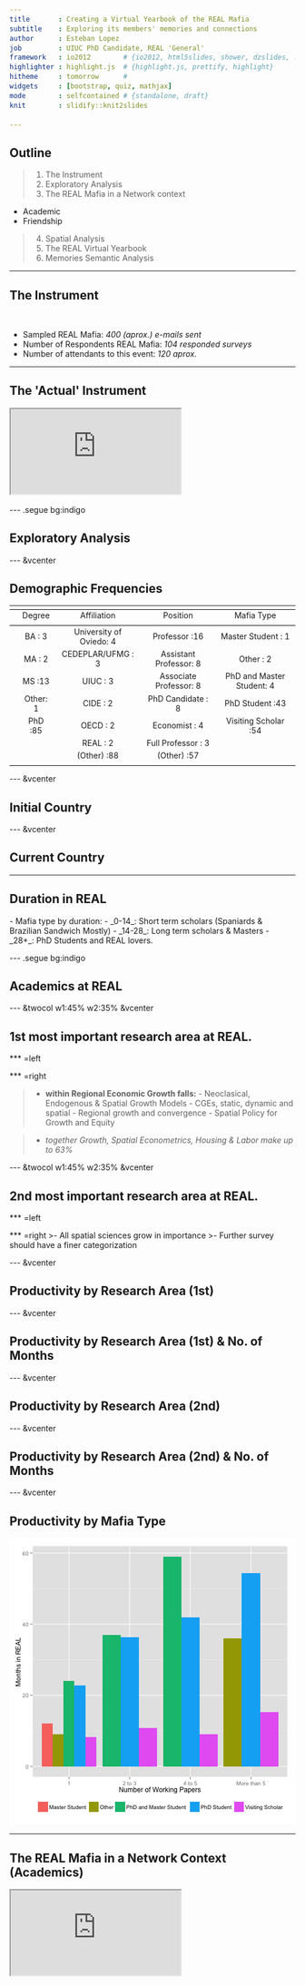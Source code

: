 ```yaml
---
title       : Creating a Virtual Yearbook of the REAL Mafia
subtitle    : Exploring its members' memories and connections
author      : Esteban Lopez
job         : UIUC PhD Candidate, REAL 'General'
framework   : io2012        # {io2012, html5slides, shower, dzslides, ...}
highlighter : highlight.js  # {highlight.js, prettify, highlight}
hitheme     : tomorrow      # 
widgets     : [bootstrap, quiz, mathjax]
mode        : selfcontained # {standalone, draft}
knit        : slidify::knit2slides

---
```


## Outline

>1. The Instrument
>2. Exploratory Analysis
>3. The REAL Mafia in a Network context
  - Academic
  - Friendship
>4. Spatial Analysis
>5. The REAL Virtual Yearbook
>6. Memories Semantic Analysis


--- 

## The Instrument

<!-- Table generated in R 3.1.1 by googleVis 0.5.5 package -->
<!-- Sun Nov  2 19:13:57 2014 -->


<!-- jsHeader -->
<script type="text/javascript">
 
// jsData 
function gvisDataTableID124d5e29153e () {
var data = new google.visualization.DataTable();
var datajson =
[
 [
 "Identification",
"Name, Country, Affiliation, etc." 
],
[
 "Time in REAL",
"Dates, Mafia role, General, sitting, etc." 
],
[
 "Academics with REAL",
"Research areas, collaboration, influences, post-mafia work." 
],
[
 "REAL Memories and Annecdotes",
"CU, UIUC, REAL, Geoff" 
] 
];
data.addColumn('string','Section');
data.addColumn('string','Description');
data.addRows(datajson);
return(data);
}
 
// jsDrawChart
function drawChartTableID124d5e29153e() {
var data = gvisDataTableID124d5e29153e();
var options = {};
options["allowHtml"] = true;
options["width"] =    800;
options["height"] =    300;

    var chart = new google.visualization.Table(
    document.getElementById('TableID124d5e29153e')
    );
    chart.draw(data,options);
    

}
  
 
// jsDisplayChart
(function() {
var pkgs = window.__gvisPackages = window.__gvisPackages || [];
var callbacks = window.__gvisCallbacks = window.__gvisCallbacks || [];
var chartid = "table";
  
// Manually see if chartid is in pkgs (not all browsers support Array.indexOf)
var i, newPackage = true;
for (i = 0; newPackage && i < pkgs.length; i++) {
if (pkgs[i] === chartid)
newPackage = false;
}
if (newPackage)
  pkgs.push(chartid);
  
// Add the drawChart function to the global list of callbacks
callbacks.push(drawChartTableID124d5e29153e);
})();
function displayChartTableID124d5e29153e() {
  var pkgs = window.__gvisPackages = window.__gvisPackages || [];
  var callbacks = window.__gvisCallbacks = window.__gvisCallbacks || [];
  window.clearTimeout(window.__gvisLoad);
  // The timeout is set to 100 because otherwise the container div we are
  // targeting might not be part of the document yet
  window.__gvisLoad = setTimeout(function() {
  var pkgCount = pkgs.length;
  google.load("visualization", "1", { packages:pkgs, callback: function() {
  if (pkgCount != pkgs.length) {
  // Race condition where another setTimeout call snuck in after us; if
  // that call added a package, we must not shift its callback
  return;
}
while (callbacks.length > 0)
callbacks.shift()();
} });
}, 100);
}
 
// jsFooter
</script>
 
<!-- jsChart -->  
<script type="text/javascript" src="https://www.google.com/jsapi?callback=displayChartTableID124d5e29153e"></script>
 
<!-- divChart -->
  
<div id="TableID124d5e29153e" 
  style="width: 800; height: 300;">
</div>
<!-- Table generated in R 3.1.1 by googleVis 0.5.5 package -->
<!-- Sun Nov  2 19:13:57 2014 -->


<!-- jsHeader -->
<script type="text/javascript">
 
// jsData 
function gvisDataTableID124d5e29153e () {
var data = new google.visualization.DataTable();
var datajson =
[
 [
 "Identification",
"Name, Country, Affiliation, etc." 
],
[
 "Time in REAL",
"Dates, Mafia role, General, sitting, etc." 
],
[
 "Academics with REAL",
"Research areas, collaboration, influences, post-mafia work." 
],
[
 "REAL Memories and Annecdotes",
"CU, UIUC, REAL, Geoff" 
] 
];
data.addColumn('string','Section');
data.addColumn('string','Description');
data.addRows(datajson);
return(data);
}
 
// jsDrawChart
function drawChartTableID124d5e29153e() {
var data = gvisDataTableID124d5e29153e();
var options = {};
options["allowHtml"] = true;
options["width"] =    800;
options["height"] =    300;

    var chart = new google.visualization.Table(
    document.getElementById('TableID124d5e29153e')
    );
    chart.draw(data,options);
    

}
  
 
// jsDisplayChart
(function() {
var pkgs = window.__gvisPackages = window.__gvisPackages || [];
var callbacks = window.__gvisCallbacks = window.__gvisCallbacks || [];
var chartid = "table";
  
// Manually see if chartid is in pkgs (not all browsers support Array.indexOf)
var i, newPackage = true;
for (i = 0; newPackage && i < pkgs.length; i++) {
if (pkgs[i] === chartid)
newPackage = false;
}
if (newPackage)
  pkgs.push(chartid);
  
// Add the drawChart function to the global list of callbacks
callbacks.push(drawChartTableID124d5e29153e);
})();
function displayChartTableID124d5e29153e() {
  var pkgs = window.__gvisPackages = window.__gvisPackages || [];
  var callbacks = window.__gvisCallbacks = window.__gvisCallbacks || [];
  window.clearTimeout(window.__gvisLoad);
  // The timeout is set to 100 because otherwise the container div we are
  // targeting might not be part of the document yet
  window.__gvisLoad = setTimeout(function() {
  var pkgCount = pkgs.length;
  google.load("visualization", "1", { packages:pkgs, callback: function() {
  if (pkgCount != pkgs.length) {
  // Race condition where another setTimeout call snuck in after us; if
  // that call added a package, we must not shift its callback
  return;
}
while (callbacks.length > 0)
callbacks.shift()();
} });
}, 100);
}
 
// jsFooter
</script>
 
<!-- jsChart -->  
<script type="text/javascript" src="https://www.google.com/jsapi?callback=displayChartTableID124d5e29153e"></script>
 
<!-- divChart -->
  
<div id="TableID124d5e29153e" 
  style="width: 800; height: 300;">
</div>
<br>

- Sampled REAL Mafia: _400 (aprox.) e-mails sent_
- Number of Respondents REAL Mafia: _104 responded surveys_
- Number of attendants to this event: _120 aprox._ 

---

## The 'Actual' Instrument

<iframe src="https://docs.google.com/forms/d/1B3qXUtLhqH7JSpo1zLH0DZeEzPPt0YIXEMp48NUA0eI/viewform?edit_requested=true" heingt='600px'></iframe>

--- .segue bg:indigo

## Exploratory Analysis

---  &vcenter

## Demographic Frequencies


<table style="text-align:center"><tr><td colspan="5" style="border-bottom: 1px solid black"></td></tr><tr><td style="text-align:left"></td><td>Degree</td><td>Affiliation</td><td>Position</td><td>Mafia Type</td></tr>
<tr><td colspan="5" style="border-bottom: 1px solid black"></td></tr><tr><td style="text-align:left"></td><td>BA : 3</td><td>University of Oviedo: 4</td><td>Professor :16</td><td>Master Student : 1</td></tr>
<tr><td style="text-align:left"></td><td>MA : 2</td><td>CEDEPLAR/UFMG : 3</td><td>Assistant Professor: 8</td><td>Other : 2</td></tr>
<tr><td style="text-align:left"></td><td>MS :13</td><td>UIUC : 3</td><td>Associate Professor: 8</td><td>PhD and Master Student: 4</td></tr>
<tr><td style="text-align:left"></td><td>Other: 1</td><td>CIDE : 2</td><td>PhD Candidate : 8</td><td>PhD Student :43</td></tr>
<tr><td style="text-align:left"></td><td>PhD :85</td><td>OECD : 2</td><td>Economist : 4</td><td>Visiting Scholar :54</td></tr>
<tr><td style="text-align:left"></td><td></td><td>REAL : 2</td><td>Full Professor : 3</td><td></td></tr>
<tr><td style="text-align:left"></td><td></td><td>(Other) :88</td><td>(Other) :57</td><td></td></tr>
<tr><td colspan="5" style="border-bottom: 1px solid black"></td></tr></table>

---  &vcenter

## Initial Country


<!-- GeoChart generated in R 3.1.1 by googleVis 0.5.5 package -->
<!-- Sun Nov  2 14:12:58 2014 -->


<!-- jsHeader -->
<script type="text/javascript">
 
// jsData 
function gvisDataGeoChartIDe881267fb4 () {
var data = new google.visualization.DataTable();
var datajson =
[
 [
 "Argentina",
1 
],
[
 "Austria",
4 
],
[
 "Brazil",
22 
],
[
 "Chile",
5 
],
[
 "China",
8 
],
[
 "Colombia",
7 
],
[
 "Spain",
13 
],
[
 "France",
1 
],
[
 "Greece",
1 
],
[
 "Guatemala",
1 
],
[
 "Honduras",
1 
],
[
 "Hong Kong",
1 
],
[
 "Indonesia",
1 
],
[
 "Ireland",
1 
],
[
 "Italia",
1 
],
[
 "Italy",
4 
],
[
 "Japan",
7 
],
[
 "Korea",
5 
],
[
 "Mexico",
1 
],
[
 "Netherlands",
1 
],
[
 "PERU",
1 
],
[
 "Poland",
1 
],
[
 "Portugal",
2 
],
[
 "Republic of Korea",
1 
],
[
 "Scotland",
1 
],
[
 "South Korea",
1 
],
[
 "Turkey",
6 
],
[
 "UK",
1 
],
[
 "USA",
3 
],
[
 "Vietnam",
1 
] 
];
data.addColumn('string','Var1');
data.addColumn('number','Freq');
data.addRows(datajson);
return(data);
}
 
// jsDrawChart
function drawChartGeoChartIDe881267fb4() {
var data = gvisDataGeoChartIDe881267fb4();
var options = {};
options["width"] =    800;
options["height"] =    500;

    var chart = new google.visualization.GeoChart(
    document.getElementById('GeoChartIDe881267fb4')
    );
    chart.draw(data,options);
    

}
  
 
// jsDisplayChart
(function() {
var pkgs = window.__gvisPackages = window.__gvisPackages || [];
var callbacks = window.__gvisCallbacks = window.__gvisCallbacks || [];
var chartid = "geochart";
  
// Manually see if chartid is in pkgs (not all browsers support Array.indexOf)
var i, newPackage = true;
for (i = 0; newPackage && i < pkgs.length; i++) {
if (pkgs[i] === chartid)
newPackage = false;
}
if (newPackage)
  pkgs.push(chartid);
  
// Add the drawChart function to the global list of callbacks
callbacks.push(drawChartGeoChartIDe881267fb4);
})();
function displayChartGeoChartIDe881267fb4() {
  var pkgs = window.__gvisPackages = window.__gvisPackages || [];
  var callbacks = window.__gvisCallbacks = window.__gvisCallbacks || [];
  window.clearTimeout(window.__gvisLoad);
  // The timeout is set to 100 because otherwise the container div we are
  // targeting might not be part of the document yet
  window.__gvisLoad = setTimeout(function() {
  var pkgCount = pkgs.length;
  google.load("visualization", "1", { packages:pkgs, callback: function() {
  if (pkgCount != pkgs.length) {
  // Race condition where another setTimeout call snuck in after us; if
  // that call added a package, we must not shift its callback
  return;
}
while (callbacks.length > 0)
callbacks.shift()();
} });
}, 100);
}
 
// jsFooter
</script>
 
<!-- jsChart -->  
<script type="text/javascript" src="https://www.google.com/jsapi?callback=displayChartGeoChartIDe881267fb4"></script>
 
<!-- divChart -->
  
<div id="GeoChartIDe881267fb4" 
  style="width: 800; height: 500;">
</div>
<!-- GeoChart generated in R 3.1.1 by googleVis 0.5.5 package -->
<!-- Sun Nov  2 14:12:58 2014 -->


<!-- jsHeader -->
<script type="text/javascript">
 
// jsData 
function gvisDataGeoChartIDe881267fb4 () {
var data = new google.visualization.DataTable();
var datajson =
[
 [
 "Argentina",
1 
],
[
 "Austria",
4 
],
[
 "Brazil",
22 
],
[
 "Chile",
5 
],
[
 "China",
8 
],
[
 "Colombia",
7 
],
[
 "Spain",
13 
],
[
 "France",
1 
],
[
 "Greece",
1 
],
[
 "Guatemala",
1 
],
[
 "Honduras",
1 
],
[
 "Hong Kong",
1 
],
[
 "Indonesia",
1 
],
[
 "Ireland",
1 
],
[
 "Italia",
1 
],
[
 "Italy",
4 
],
[
 "Japan",
7 
],
[
 "Korea",
5 
],
[
 "Mexico",
1 
],
[
 "Netherlands",
1 
],
[
 "PERU",
1 
],
[
 "Poland",
1 
],
[
 "Portugal",
2 
],
[
 "Republic of Korea",
1 
],
[
 "Scotland",
1 
],
[
 "South Korea",
1 
],
[
 "Turkey",
6 
],
[
 "UK",
1 
],
[
 "USA",
3 
],
[
 "Vietnam",
1 
] 
];
data.addColumn('string','Var1');
data.addColumn('number','Freq');
data.addRows(datajson);
return(data);
}
 
// jsDrawChart
function drawChartGeoChartIDe881267fb4() {
var data = gvisDataGeoChartIDe881267fb4();
var options = {};
options["width"] =    800;
options["height"] =    500;

    var chart = new google.visualization.GeoChart(
    document.getElementById('GeoChartIDe881267fb4')
    );
    chart.draw(data,options);
    

}
  
 
// jsDisplayChart
(function() {
var pkgs = window.__gvisPackages = window.__gvisPackages || [];
var callbacks = window.__gvisCallbacks = window.__gvisCallbacks || [];
var chartid = "geochart";
  
// Manually see if chartid is in pkgs (not all browsers support Array.indexOf)
var i, newPackage = true;
for (i = 0; newPackage && i < pkgs.length; i++) {
if (pkgs[i] === chartid)
newPackage = false;
}
if (newPackage)
  pkgs.push(chartid);
  
// Add the drawChart function to the global list of callbacks
callbacks.push(drawChartGeoChartIDe881267fb4);
})();
function displayChartGeoChartIDe881267fb4() {
  var pkgs = window.__gvisPackages = window.__gvisPackages || [];
  var callbacks = window.__gvisCallbacks = window.__gvisCallbacks || [];
  window.clearTimeout(window.__gvisLoad);
  // The timeout is set to 100 because otherwise the container div we are
  // targeting might not be part of the document yet
  window.__gvisLoad = setTimeout(function() {
  var pkgCount = pkgs.length;
  google.load("visualization", "1", { packages:pkgs, callback: function() {
  if (pkgCount != pkgs.length) {
  // Race condition where another setTimeout call snuck in after us; if
  // that call added a package, we must not shift its callback
  return;
}
while (callbacks.length > 0)
callbacks.shift()();
} });
}, 100);
}
 
// jsFooter
</script>
 
<!-- jsChart -->  
<script type="text/javascript" src="https://www.google.com/jsapi?callback=displayChartGeoChartIDe881267fb4"></script>
 
<!-- divChart -->
  
<div id="GeoChartIDe881267fb4" 
  style="width: 800; height: 500;">
</div>

---  &vcenter

## Current Country


<!-- GeoChart generated in R 3.1.1 by googleVis 0.5.5 package -->
<!-- Sun Nov  2 14:12:58 2014 -->


<!-- jsHeader -->
<script type="text/javascript">
 
// jsData 
function gvisDataGeoChartIDe8868a0303 () {
var data = new google.visualization.DataTable();
var datajson =
[
 [
 "Australia",
1 
],
[
 "Austria",
4 
],
[
 "Brazil",
13 
],
[
 "USA",
38 
],
[
 "Chile",
3 
],
[
 "China",
2 
],
[
 "Colombia",
3 
],
[
 "Spain",
14 
],
[
 "France",
2 
],
[
 "Guatemala",
1 
],
[
 "Ireland",
1 
],
[
 "Italia",
1 
],
[
 "Italy",
3 
],
[
 "Japan",
4 
],
[
 "Korea",
3 
],
[
 "Mexico",
2 
],
[
 "Netherlands",
1 
],
[
 "Portugal",
3 
],
[
 "Sweden",
1 
],
[
 "Turkey",
2 
],
[
 "United Kingdom",
2 
] 
];
data.addColumn('string','Var1');
data.addColumn('number','Freq');
data.addRows(datajson);
return(data);
}
 
// jsDrawChart
function drawChartGeoChartIDe8868a0303() {
var data = gvisDataGeoChartIDe8868a0303();
var options = {};
options["width"] =    800;
options["height"] =    500;

    var chart = new google.visualization.GeoChart(
    document.getElementById('GeoChartIDe8868a0303')
    );
    chart.draw(data,options);
    

}
  
 
// jsDisplayChart
(function() {
var pkgs = window.__gvisPackages = window.__gvisPackages || [];
var callbacks = window.__gvisCallbacks = window.__gvisCallbacks || [];
var chartid = "geochart";
  
// Manually see if chartid is in pkgs (not all browsers support Array.indexOf)
var i, newPackage = true;
for (i = 0; newPackage && i < pkgs.length; i++) {
if (pkgs[i] === chartid)
newPackage = false;
}
if (newPackage)
  pkgs.push(chartid);
  
// Add the drawChart function to the global list of callbacks
callbacks.push(drawChartGeoChartIDe8868a0303);
})();
function displayChartGeoChartIDe8868a0303() {
  var pkgs = window.__gvisPackages = window.__gvisPackages || [];
  var callbacks = window.__gvisCallbacks = window.__gvisCallbacks || [];
  window.clearTimeout(window.__gvisLoad);
  // The timeout is set to 100 because otherwise the container div we are
  // targeting might not be part of the document yet
  window.__gvisLoad = setTimeout(function() {
  var pkgCount = pkgs.length;
  google.load("visualization", "1", { packages:pkgs, callback: function() {
  if (pkgCount != pkgs.length) {
  // Race condition where another setTimeout call snuck in after us; if
  // that call added a package, we must not shift its callback
  return;
}
while (callbacks.length > 0)
callbacks.shift()();
} });
}, 100);
}
 
// jsFooter
</script>
 
<!-- jsChart -->  
<script type="text/javascript" src="https://www.google.com/jsapi?callback=displayChartGeoChartIDe8868a0303"></script>
 
<!-- divChart -->
  
<div id="GeoChartIDe8868a0303" 
  style="width: 800; height: 500;">
</div>
<!-- GeoChart generated in R 3.1.1 by googleVis 0.5.5 package -->
<!-- Sun Nov  2 14:12:58 2014 -->


<!-- jsHeader -->
<script type="text/javascript">
 
// jsData 
function gvisDataGeoChartIDe8868a0303 () {
var data = new google.visualization.DataTable();
var datajson =
[
 [
 "Australia",
1 
],
[
 "Austria",
4 
],
[
 "Brazil",
13 
],
[
 "USA",
38 
],
[
 "Chile",
3 
],
[
 "China",
2 
],
[
 "Colombia",
3 
],
[
 "Spain",
14 
],
[
 "France",
2 
],
[
 "Guatemala",
1 
],
[
 "Ireland",
1 
],
[
 "Italia",
1 
],
[
 "Italy",
3 
],
[
 "Japan",
4 
],
[
 "Korea",
3 
],
[
 "Mexico",
2 
],
[
 "Netherlands",
1 
],
[
 "Portugal",
3 
],
[
 "Sweden",
1 
],
[
 "Turkey",
2 
],
[
 "United Kingdom",
2 
] 
];
data.addColumn('string','Var1');
data.addColumn('number','Freq');
data.addRows(datajson);
return(data);
}
 
// jsDrawChart
function drawChartGeoChartIDe8868a0303() {
var data = gvisDataGeoChartIDe8868a0303();
var options = {};
options["width"] =    800;
options["height"] =    500;

    var chart = new google.visualization.GeoChart(
    document.getElementById('GeoChartIDe8868a0303')
    );
    chart.draw(data,options);
    

}
  
 
// jsDisplayChart
(function() {
var pkgs = window.__gvisPackages = window.__gvisPackages || [];
var callbacks = window.__gvisCallbacks = window.__gvisCallbacks || [];
var chartid = "geochart";
  
// Manually see if chartid is in pkgs (not all browsers support Array.indexOf)
var i, newPackage = true;
for (i = 0; newPackage && i < pkgs.length; i++) {
if (pkgs[i] === chartid)
newPackage = false;
}
if (newPackage)
  pkgs.push(chartid);
  
// Add the drawChart function to the global list of callbacks
callbacks.push(drawChartGeoChartIDe8868a0303);
})();
function displayChartGeoChartIDe8868a0303() {
  var pkgs = window.__gvisPackages = window.__gvisPackages || [];
  var callbacks = window.__gvisCallbacks = window.__gvisCallbacks || [];
  window.clearTimeout(window.__gvisLoad);
  // The timeout is set to 100 because otherwise the container div we are
  // targeting might not be part of the document yet
  window.__gvisLoad = setTimeout(function() {
  var pkgCount = pkgs.length;
  google.load("visualization", "1", { packages:pkgs, callback: function() {
  if (pkgCount != pkgs.length) {
  // Race condition where another setTimeout call snuck in after us; if
  // that call added a package, we must not shift its callback
  return;
}
while (callbacks.length > 0)
callbacks.shift()();
} });
}, 100);
}
 
// jsFooter
</script>
 
<!-- jsChart -->  
<script type="text/javascript" src="https://www.google.com/jsapi?callback=displayChartGeoChartIDe8868a0303"></script>
 
<!-- divChart -->
  
<div id="GeoChartIDe8868a0303" 
  style="width: 800; height: 500;">
</div>

--- 
## Duration in REAL

<!-- Histogram generated in R 3.1.1 by googleVis 0.5.5 package -->
<!-- Sat Nov  8 10:36:58 2014 -->


<!-- jsHeader -->
<script type="text/javascript">
 
// jsData 
function gvisDataHistogramID391111c80526 () {
var data = new google.visualization.DataTable();
var datajson =
[
 [
 11 
],
[
 12 
],
[
 13 
],
[
 26 
],
[
 18 
],
[
 51 
],
[
 24 
],
[
 3 
],
[
 3 
],
[
 22 
],
[
 5 
],
[
 4 
],
[
 12 
],
[
 0 
],
[
 12 
],
[
 60 
],
[
 5 
],
[
 30 
],
[
 3 
],
[
 21 
],
[
 19 
],
[
 48 
],
[
 12 
],
[
 43 
],
[
 43 
],
[
 3 
],
[
 2 
],
[
 2 
],
[
 24 
],
[
 12 
],
[
 52 
],
[
 3 
],
[
 18 
],
[
 3 
],
[
 56 
],
[
 36 
],
[
 4 
],
[
 18 
],
[
 20 
],
[
 1 
],
[
 13 
],
[
 36 
],
[
 11 
],
[
 3 
],
[
 59 
],
[
 48 
],
[
 38 
],
[
 9 
],
[
 60 
],
[
 12 
],
[
 60 
],
[
 3 
],
[
 55 
],
[
 12 
],
[
 40 
],
[
 12 
],
[
 42 
],
[
 3 
],
[
 36 
],
[
 2 
],
[
 48 
],
[
 32 
],
[
 11 
],
[
 11 
],
[
 5 
],
[
 10 
],
[
 27 
],
[
 9 
],
[
 12 
],
[
 6 
],
[
 54 
],
[
 60 
],
[
 0 
],
[
 13 
],
[
 72 
],
[
 3 
],
[
 50 
],
[
 5 
],
[
 7 
],
[
 30 
],
[
 24 
],
[
 1 
],
[
 16 
],
[
 60 
],
[
 15 
],
[
 15 
],
[
 4 
],
[
 36 
],
[
 24 
],
[
 48 
],
[
 24 
],
[
 26 
],
[
 3 
],
[
 12 
],
[
 38 
],
[
 6 
],
[
 46 
],
[
 53 
],
[
 59 
],
[
 7 
],
[
 24 
],
[
 26 
],
[
 12 
],
[
 18 
] 
];
data.addColumn('number','months_total');
data.addRows(datajson);
return(data);
}
 
// jsDrawChart
function drawChartHistogramID391111c80526() {
var data = gvisDataHistogramID391111c80526();
var options = {};
options["allowHtml"] = true;
options["width"] =    800;
options["height"] =    350;
options["legend"] = {position:'top'};
options["legend.alignment"] = "end";

    var chart = new google.visualization.Histogram(
    document.getElementById('HistogramID391111c80526')
    );
    chart.draw(data,options);
    

}
  
 
// jsDisplayChart
(function() {
var pkgs = window.__gvisPackages = window.__gvisPackages || [];
var callbacks = window.__gvisCallbacks = window.__gvisCallbacks || [];
var chartid = "corechart";
  
// Manually see if chartid is in pkgs (not all browsers support Array.indexOf)
var i, newPackage = true;
for (i = 0; newPackage && i < pkgs.length; i++) {
if (pkgs[i] === chartid)
newPackage = false;
}
if (newPackage)
  pkgs.push(chartid);
  
// Add the drawChart function to the global list of callbacks
callbacks.push(drawChartHistogramID391111c80526);
})();
function displayChartHistogramID391111c80526() {
  var pkgs = window.__gvisPackages = window.__gvisPackages || [];
  var callbacks = window.__gvisCallbacks = window.__gvisCallbacks || [];
  window.clearTimeout(window.__gvisLoad);
  // The timeout is set to 100 because otherwise the container div we are
  // targeting might not be part of the document yet
  window.__gvisLoad = setTimeout(function() {
  var pkgCount = pkgs.length;
  google.load("visualization", "1", { packages:pkgs, callback: function() {
  if (pkgCount != pkgs.length) {
  // Race condition where another setTimeout call snuck in after us; if
  // that call added a package, we must not shift its callback
  return;
}
while (callbacks.length > 0)
callbacks.shift()();
} });
}, 100);
}
 
// jsFooter
</script>
 
<!-- jsChart -->  
<script type="text/javascript" src="https://www.google.com/jsapi?callback=displayChartHistogramID391111c80526"></script>
 
<!-- divChart -->
  
<div id="HistogramID391111c80526" 
  style="width: 800; height: 350;">
</div>
- Mafia type by duration:
  - _0-14_: Short term scholars (Spaniards & Brazilian Sandwich Mostly)
  - _14-28_: Long term scholars & Masters
  - _28+_: PhD Students and REAL lovers.

--- .segue bg:indigo

## Academics at REAL

--- &twocol w1:45% w2:35% &vcenter

## 1st most important research area at REAL.
*** =left
<!-- PieChart generated in R 3.1.1 by googleVis 0.5.5 package -->
<!-- Fri Nov  7 06:28:48 2014 -->


<!-- jsHeader -->
<script type="text/javascript">
 
// jsData 
function gvisDataPieChartID2fc1789f2fb9 () {
var data = new google.visualization.DataTable();
var datajson =
[
 [
 "Environmental and Natural Resources",
5 
],
[
 "Innovation and Regional Economic Development",
2 
],
[
 "Location and Interaction",
6 
],
[
 "New Economic Geography and Evolutionary Economic Geography",
3 
],
[
 "Other",
22 
],
[
 "Regional Economic Growth",
30 
],
[
 "Regional Housing and Labor Markets",
17 
],
[
 "Spatial Analysis and Geocomputation",
4 
],
[
 "Spatial Econometrics",
12 
],
[
 "Spatial Statistics",
3 
] 
];
data.addColumn('string','Var1');
data.addColumn('number','Freq');
data.addRows(datajson);
return(data);
}
 
// jsDrawChart
function drawChartPieChartID2fc1789f2fb9() {
var data = gvisDataPieChartID2fc1789f2fb9();
var options = {};
options["allowHtml"] = true;
options["width"] =    600;
options["height"] =    550;
options["legend"] = "none";

    var chart = new google.visualization.PieChart(
    document.getElementById('PieChartID2fc1789f2fb9')
    );
    chart.draw(data,options);
    

}
  
 
// jsDisplayChart
(function() {
var pkgs = window.__gvisPackages = window.__gvisPackages || [];
var callbacks = window.__gvisCallbacks = window.__gvisCallbacks || [];
var chartid = "corechart";
  
// Manually see if chartid is in pkgs (not all browsers support Array.indexOf)
var i, newPackage = true;
for (i = 0; newPackage && i < pkgs.length; i++) {
if (pkgs[i] === chartid)
newPackage = false;
}
if (newPackage)
  pkgs.push(chartid);
  
// Add the drawChart function to the global list of callbacks
callbacks.push(drawChartPieChartID2fc1789f2fb9);
})();
function displayChartPieChartID2fc1789f2fb9() {
  var pkgs = window.__gvisPackages = window.__gvisPackages || [];
  var callbacks = window.__gvisCallbacks = window.__gvisCallbacks || [];
  window.clearTimeout(window.__gvisLoad);
  // The timeout is set to 100 because otherwise the container div we are
  // targeting might not be part of the document yet
  window.__gvisLoad = setTimeout(function() {
  var pkgCount = pkgs.length;
  google.load("visualization", "1", { packages:pkgs, callback: function() {
  if (pkgCount != pkgs.length) {
  // Race condition where another setTimeout call snuck in after us; if
  // that call added a package, we must not shift its callback
  return;
}
while (callbacks.length > 0)
callbacks.shift()();
} });
}, 100);
}
 
// jsFooter
</script>
 
<!-- jsChart -->  
<script type="text/javascript" src="https://www.google.com/jsapi?callback=displayChartPieChartID2fc1789f2fb9"></script>
 
<!-- divChart -->
  
<div id="PieChartID2fc1789f2fb9" 
  style="width: 600; height: 550;">
</div>
<!-- PieChart generated in R 3.1.1 by googleVis 0.5.5 package -->
<!-- Fri Nov  7 06:28:48 2014 -->


<!-- jsHeader -->
<script type="text/javascript">
 
// jsData 
function gvisDataPieChartID2fc1789f2fb9 () {
var data = new google.visualization.DataTable();
var datajson =
[
 [
 "Environmental and Natural Resources",
5 
],
[
 "Innovation and Regional Economic Development",
2 
],
[
 "Location and Interaction",
6 
],
[
 "New Economic Geography and Evolutionary Economic Geography",
3 
],
[
 "Other",
22 
],
[
 "Regional Economic Growth",
30 
],
[
 "Regional Housing and Labor Markets",
17 
],
[
 "Spatial Analysis and Geocomputation",
4 
],
[
 "Spatial Econometrics",
12 
],
[
 "Spatial Statistics",
3 
] 
];
data.addColumn('string','Var1');
data.addColumn('number','Freq');
data.addRows(datajson);
return(data);
}
 
// jsDrawChart
function drawChartPieChartID2fc1789f2fb9() {
var data = gvisDataPieChartID2fc1789f2fb9();
var options = {};
options["allowHtml"] = true;
options["width"] =    600;
options["height"] =    550;
options["legend"] = "none";

    var chart = new google.visualization.PieChart(
    document.getElementById('PieChartID2fc1789f2fb9')
    );
    chart.draw(data,options);
    

}
  
 
// jsDisplayChart
(function() {
var pkgs = window.__gvisPackages = window.__gvisPackages || [];
var callbacks = window.__gvisCallbacks = window.__gvisCallbacks || [];
var chartid = "corechart";
  
// Manually see if chartid is in pkgs (not all browsers support Array.indexOf)
var i, newPackage = true;
for (i = 0; newPackage && i < pkgs.length; i++) {
if (pkgs[i] === chartid)
newPackage = false;
}
if (newPackage)
  pkgs.push(chartid);
  
// Add the drawChart function to the global list of callbacks
callbacks.push(drawChartPieChartID2fc1789f2fb9);
})();
function displayChartPieChartID2fc1789f2fb9() {
  var pkgs = window.__gvisPackages = window.__gvisPackages || [];
  var callbacks = window.__gvisCallbacks = window.__gvisCallbacks || [];
  window.clearTimeout(window.__gvisLoad);
  // The timeout is set to 100 because otherwise the container div we are
  // targeting might not be part of the document yet
  window.__gvisLoad = setTimeout(function() {
  var pkgCount = pkgs.length;
  google.load("visualization", "1", { packages:pkgs, callback: function() {
  if (pkgCount != pkgs.length) {
  // Race condition where another setTimeout call snuck in after us; if
  // that call added a package, we must not shift its callback
  return;
}
while (callbacks.length > 0)
callbacks.shift()();
} });
}, 100);
}
 
// jsFooter
</script>
 
<!-- jsChart -->  
<script type="text/javascript" src="https://www.google.com/jsapi?callback=displayChartPieChartID2fc1789f2fb9"></script>
 
<!-- divChart -->
  
<div id="PieChartID2fc1789f2fb9" 
  style="width: 600; height: 550;">
</div>

*** =right

>- <strong> within Regional Economic Growth falls:</strong>
    - Neoclasical, Endogenous & Spatial Growth Models
    - CGEs, static, dynamic and spatial
    - Regional growth and convergence
    - Spatial Policy for Growth and Equity

>- _together Growth, Spatial Econometrics, Housing & Labor make up to 63%_

--- &twocol w1:45% w2:35% &vcenter

## 2nd most important research area at REAL.
*** =left
<!-- PieChart generated in R 3.1.1 by googleVis 0.5.5 package -->
<!-- Fri Nov  7 06:33:32 2014 -->


<!-- jsHeader -->
<script type="text/javascript">
 
// jsData 
function gvisDataPieChartID2ff556c25684 () {
var data = new google.visualization.DataTable();
var datajson =
[
 [
 "Environmental and Natural Resources",
5 
],
[
 "Innovation and Regional Economic Development",
5 
],
[
 "Location and Interaction",
8 
],
[
 "New Economic Geography and Evolutionary Economic Geography",
4 
],
[
 "Other",
14 
],
[
 "Regional Economic Growth",
26 
],
[
 "Regional Housing and Labor Markets",
6 
],
[
 "Spatial Analysis and Geocomputation",
8 
],
[
 "Spatial Econometrics",
20 
],
[
 "Spatial Statistics",
8 
] 
];
data.addColumn('string','Var1');
data.addColumn('number','Freq');
data.addRows(datajson);
return(data);
}
 
// jsDrawChart
function drawChartPieChartID2ff556c25684() {
var data = gvisDataPieChartID2ff556c25684();
var options = {};
options["allowHtml"] = true;
options["width"] =    600;
options["height"] =    550;
options["legend"] = "none";

    var chart = new google.visualization.PieChart(
    document.getElementById('PieChartID2ff556c25684')
    );
    chart.draw(data,options);
    

}
  
 
// jsDisplayChart
(function() {
var pkgs = window.__gvisPackages = window.__gvisPackages || [];
var callbacks = window.__gvisCallbacks = window.__gvisCallbacks || [];
var chartid = "corechart";
  
// Manually see if chartid is in pkgs (not all browsers support Array.indexOf)
var i, newPackage = true;
for (i = 0; newPackage && i < pkgs.length; i++) {
if (pkgs[i] === chartid)
newPackage = false;
}
if (newPackage)
  pkgs.push(chartid);
  
// Add the drawChart function to the global list of callbacks
callbacks.push(drawChartPieChartID2ff556c25684);
})();
function displayChartPieChartID2ff556c25684() {
  var pkgs = window.__gvisPackages = window.__gvisPackages || [];
  var callbacks = window.__gvisCallbacks = window.__gvisCallbacks || [];
  window.clearTimeout(window.__gvisLoad);
  // The timeout is set to 100 because otherwise the container div we are
  // targeting might not be part of the document yet
  window.__gvisLoad = setTimeout(function() {
  var pkgCount = pkgs.length;
  google.load("visualization", "1", { packages:pkgs, callback: function() {
  if (pkgCount != pkgs.length) {
  // Race condition where another setTimeout call snuck in after us; if
  // that call added a package, we must not shift its callback
  return;
}
while (callbacks.length > 0)
callbacks.shift()();
} });
}, 100);
}
 
// jsFooter
</script>
 
<!-- jsChart -->  
<script type="text/javascript" src="https://www.google.com/jsapi?callback=displayChartPieChartID2ff556c25684"></script>
 
<!-- divChart -->
  
<div id="PieChartID2ff556c25684" 
  style="width: 600; height: 550;">
</div>
<!-- PieChart generated in R 3.1.1 by googleVis 0.5.5 package -->
<!-- Fri Nov  7 06:33:32 2014 -->


<!-- jsHeader -->
<script type="text/javascript">
 
// jsData 
function gvisDataPieChartID2ff556c25684 () {
var data = new google.visualization.DataTable();
var datajson =
[
 [
 "Environmental and Natural Resources",
5 
],
[
 "Innovation and Regional Economic Development",
5 
],
[
 "Location and Interaction",
8 
],
[
 "New Economic Geography and Evolutionary Economic Geography",
4 
],
[
 "Other",
14 
],
[
 "Regional Economic Growth",
26 
],
[
 "Regional Housing and Labor Markets",
6 
],
[
 "Spatial Analysis and Geocomputation",
8 
],
[
 "Spatial Econometrics",
20 
],
[
 "Spatial Statistics",
8 
] 
];
data.addColumn('string','Var1');
data.addColumn('number','Freq');
data.addRows(datajson);
return(data);
}
 
// jsDrawChart
function drawChartPieChartID2ff556c25684() {
var data = gvisDataPieChartID2ff556c25684();
var options = {};
options["allowHtml"] = true;
options["width"] =    600;
options["height"] =    550;
options["legend"] = "none";

    var chart = new google.visualization.PieChart(
    document.getElementById('PieChartID2ff556c25684')
    );
    chart.draw(data,options);
    

}
  
 
// jsDisplayChart
(function() {
var pkgs = window.__gvisPackages = window.__gvisPackages || [];
var callbacks = window.__gvisCallbacks = window.__gvisCallbacks || [];
var chartid = "corechart";
  
// Manually see if chartid is in pkgs (not all browsers support Array.indexOf)
var i, newPackage = true;
for (i = 0; newPackage && i < pkgs.length; i++) {
if (pkgs[i] === chartid)
newPackage = false;
}
if (newPackage)
  pkgs.push(chartid);
  
// Add the drawChart function to the global list of callbacks
callbacks.push(drawChartPieChartID2ff556c25684);
})();
function displayChartPieChartID2ff556c25684() {
  var pkgs = window.__gvisPackages = window.__gvisPackages || [];
  var callbacks = window.__gvisCallbacks = window.__gvisCallbacks || [];
  window.clearTimeout(window.__gvisLoad);
  // The timeout is set to 100 because otherwise the container div we are
  // targeting might not be part of the document yet
  window.__gvisLoad = setTimeout(function() {
  var pkgCount = pkgs.length;
  google.load("visualization", "1", { packages:pkgs, callback: function() {
  if (pkgCount != pkgs.length) {
  // Race condition where another setTimeout call snuck in after us; if
  // that call added a package, we must not shift its callback
  return;
}
while (callbacks.length > 0)
callbacks.shift()();
} });
}, 100);
}
 
// jsFooter
</script>
 
<!-- jsChart -->  
<script type="text/javascript" src="https://www.google.com/jsapi?callback=displayChartPieChartID2ff556c25684"></script>
 
<!-- divChart -->
  
<div id="PieChartID2ff556c25684" 
  style="width: 600; height: 550;">
</div>
*** =right
>- All spatial sciences grow in importance
>- Further survey should have a finer categorization

--- &vcenter

## Productivity by Research Area (1st)

<!-- ColumnChart generated in R 3.1.1 by googleVis 0.5.5 package -->
<!-- Sat Nov  8 12:08:53 2014 -->


<!-- jsHeader -->
<script type="text/javascript">
 
// jsData 
function gvisDataColumnChartID3c7a7fc7466f () {
var data = new google.visualization.DataTable();
var datajson =
[
 [
 "1",
1,
2,
2,
1,
8,
11,
3,
3,
0,
2 
],
[
 "2 to 3",
2,
0,
1,
1,
11,
13,
9,
1,
7,
1 
],
[
 "4 to 5",
2,
0,
2,
1,
0,
3,
4,
0,
2,
0 
],
[
 "More than 5",
0,
0,
1,
0,
3,
3,
1,
0,
3,
0 
] 
];
data.addColumn('string','working_papers');
data.addColumn('number','Environmental');
data.addColumn('number','Reg. Econ. Dev.');
data.addColumn('number','Location and Interaction');
data.addColumn('number','NEG');
data.addColumn('number','Other');
data.addColumn('number','Econ. Growth');
data.addColumn('number','Housing & Labor Mark.');
data.addColumn('number','Geocomputation');
data.addColumn('number','Spatial Econometrics');
data.addColumn('number','Spatial Statistics');
data.addRows(datajson);
return(data);
}
 
// jsDrawChart
function drawChartColumnChartID3c7a7fc7466f() {
var data = gvisDataColumnChartID3c7a7fc7466f();
var options = {};
options["allowHtml"] = true;
options["width"] =    950;
options["height"] =    500;
options["vAxis"] = {title:'Frequency'};

    var chart = new google.visualization.ColumnChart(
    document.getElementById('ColumnChartID3c7a7fc7466f')
    );
    chart.draw(data,options);
    

}
  
 
// jsDisplayChart
(function() {
var pkgs = window.__gvisPackages = window.__gvisPackages || [];
var callbacks = window.__gvisCallbacks = window.__gvisCallbacks || [];
var chartid = "corechart";
  
// Manually see if chartid is in pkgs (not all browsers support Array.indexOf)
var i, newPackage = true;
for (i = 0; newPackage && i < pkgs.length; i++) {
if (pkgs[i] === chartid)
newPackage = false;
}
if (newPackage)
  pkgs.push(chartid);
  
// Add the drawChart function to the global list of callbacks
callbacks.push(drawChartColumnChartID3c7a7fc7466f);
})();
function displayChartColumnChartID3c7a7fc7466f() {
  var pkgs = window.__gvisPackages = window.__gvisPackages || [];
  var callbacks = window.__gvisCallbacks = window.__gvisCallbacks || [];
  window.clearTimeout(window.__gvisLoad);
  // The timeout is set to 100 because otherwise the container div we are
  // targeting might not be part of the document yet
  window.__gvisLoad = setTimeout(function() {
  var pkgCount = pkgs.length;
  google.load("visualization", "1", { packages:pkgs, callback: function() {
  if (pkgCount != pkgs.length) {
  // Race condition where another setTimeout call snuck in after us; if
  // that call added a package, we must not shift its callback
  return;
}
while (callbacks.length > 0)
callbacks.shift()();
} });
}, 100);
}
 
// jsFooter
</script>
 
<!-- jsChart -->  
<script type="text/javascript" src="https://www.google.com/jsapi?callback=displayChartColumnChartID3c7a7fc7466f"></script>
 
<!-- divChart -->
  
<div id="ColumnChartID3c7a7fc7466f" 
  style="width: 950; height: 500;">
</div>

--- &vcenter
## Productivity by Research Area (1st) & No. of Months

<!-- ColumnChart generated in R 3.1.1 by googleVis 0.5.5 package -->
<!-- Sat Nov  8 12:08:53 2014 -->


<!-- jsHeader -->
<script type="text/javascript">
 
// jsData 
function gvisDataColumnChartID3c7a73e162f2 () {
var data = new google.visualization.DataTable();
var datajson =
[
 [
 "1",
18,
14.5,
7.5,
3,
14.5,
16.09090909,
7,
17.33333333,
null,
2.5 
],
[
 "2 to 3",
12,
null,
19,
3,
14.09090909,
15.69230769,
33.11111111,
60,
17.57142857,
48 
],
[
 "4 to 5",
31,
null,
57,
46,
null,
40.66666667,
41,
null,
15,
null 
],
[
 "More than 5",
null,
null,
52,
null,
57.33333333,
56,
24,
null,
15.33333333,
null 
] 
];
data.addColumn('string','working_papers');
data.addColumn('number','Environmental');
data.addColumn('number','Reg. Econ. Dev.');
data.addColumn('number','Location and Interaction');
data.addColumn('number','NEG');
data.addColumn('number','Other');
data.addColumn('number','Econ. Growth');
data.addColumn('number','Housing & Labor Mark.');
data.addColumn('number','Geocomputation');
data.addColumn('number','Spatial Econometrics');
data.addColumn('number','Spatial Statistics');
data.addRows(datajson);
return(data);
}
 
// jsDrawChart
function drawChartColumnChartID3c7a73e162f2() {
var data = gvisDataColumnChartID3c7a73e162f2();
var options = {};
options["allowHtml"] = true;
options["width"] =    950;
options["height"] =    500;
options["vAxis"] = {title:'Average Number of months'};

    var chart = new google.visualization.ColumnChart(
    document.getElementById('ColumnChartID3c7a73e162f2')
    );
    chart.draw(data,options);
    

}
  
 
// jsDisplayChart
(function() {
var pkgs = window.__gvisPackages = window.__gvisPackages || [];
var callbacks = window.__gvisCallbacks = window.__gvisCallbacks || [];
var chartid = "corechart";
  
// Manually see if chartid is in pkgs (not all browsers support Array.indexOf)
var i, newPackage = true;
for (i = 0; newPackage && i < pkgs.length; i++) {
if (pkgs[i] === chartid)
newPackage = false;
}
if (newPackage)
  pkgs.push(chartid);
  
// Add the drawChart function to the global list of callbacks
callbacks.push(drawChartColumnChartID3c7a73e162f2);
})();
function displayChartColumnChartID3c7a73e162f2() {
  var pkgs = window.__gvisPackages = window.__gvisPackages || [];
  var callbacks = window.__gvisCallbacks = window.__gvisCallbacks || [];
  window.clearTimeout(window.__gvisLoad);
  // The timeout is set to 100 because otherwise the container div we are
  // targeting might not be part of the document yet
  window.__gvisLoad = setTimeout(function() {
  var pkgCount = pkgs.length;
  google.load("visualization", "1", { packages:pkgs, callback: function() {
  if (pkgCount != pkgs.length) {
  // Race condition where another setTimeout call snuck in after us; if
  // that call added a package, we must not shift its callback
  return;
}
while (callbacks.length > 0)
callbacks.shift()();
} });
}, 100);
}
 
// jsFooter
</script>
 
<!-- jsChart -->  
<script type="text/javascript" src="https://www.google.com/jsapi?callback=displayChartColumnChartID3c7a73e162f2"></script>
 
<!-- divChart -->
  
<div id="ColumnChartID3c7a73e162f2" 
  style="width: 950; height: 500;">
</div>

--- &vcenter

## Productivity by Research Area (2nd)

<!-- ColumnChart generated in R 3.1.1 by googleVis 0.5.5 package -->
<!-- Sat Nov  8 13:17:59 2014 -->


<!-- jsHeader -->
<script type="text/javascript">
 
// jsData 
function gvisDataColumnChartID3e63176e4e74 () {
var data = new google.visualization.DataTable();
var datajson =
[
 [
 "1",
3,
1,
3,
0,
7,
7,
1,
1,
8,
2 
],
[
 "2 to 3",
1,
4,
2,
2,
4,
7,
4,
7,
9,
6 
],
[
 "4 to 5",
0,
0,
2,
1,
2,
6,
1,
0,
2,
0 
],
[
 "More than 5",
1,
0,
1,
1,
1,
6,
0,
0,
1,
0 
] 
];
data.addColumn('string','working_papers');
data.addColumn('number','Environmental');
data.addColumn('number','Reg. Econ. Dev.');
data.addColumn('number','Location and Interaction');
data.addColumn('number','NEG');
data.addColumn('number','Other');
data.addColumn('number','Econ. Growth');
data.addColumn('number','Housing & Labor Mark.');
data.addColumn('number','Geocomputation');
data.addColumn('number','Spatial Econometrics');
data.addColumn('number','Spatial Statistics');
data.addRows(datajson);
return(data);
}
 
// jsDrawChart
function drawChartColumnChartID3e63176e4e74() {
var data = gvisDataColumnChartID3e63176e4e74();
var options = {};
options["allowHtml"] = true;
options["width"] =    950;
options["height"] =    500;
options["vAxis"] = {title:'Frequency'};

    var chart = new google.visualization.ColumnChart(
    document.getElementById('ColumnChartID3e63176e4e74')
    );
    chart.draw(data,options);
    

}
  
 
// jsDisplayChart
(function() {
var pkgs = window.__gvisPackages = window.__gvisPackages || [];
var callbacks = window.__gvisCallbacks = window.__gvisCallbacks || [];
var chartid = "corechart";
  
// Manually see if chartid is in pkgs (not all browsers support Array.indexOf)
var i, newPackage = true;
for (i = 0; newPackage && i < pkgs.length; i++) {
if (pkgs[i] === chartid)
newPackage = false;
}
if (newPackage)
  pkgs.push(chartid);
  
// Add the drawChart function to the global list of callbacks
callbacks.push(drawChartColumnChartID3e63176e4e74);
})();
function displayChartColumnChartID3e63176e4e74() {
  var pkgs = window.__gvisPackages = window.__gvisPackages || [];
  var callbacks = window.__gvisCallbacks = window.__gvisCallbacks || [];
  window.clearTimeout(window.__gvisLoad);
  // The timeout is set to 100 because otherwise the container div we are
  // targeting might not be part of the document yet
  window.__gvisLoad = setTimeout(function() {
  var pkgCount = pkgs.length;
  google.load("visualization", "1", { packages:pkgs, callback: function() {
  if (pkgCount != pkgs.length) {
  // Race condition where another setTimeout call snuck in after us; if
  // that call added a package, we must not shift its callback
  return;
}
while (callbacks.length > 0)
callbacks.shift()();
} });
}, 100);
}
 
// jsFooter
</script>
 
<!-- jsChart -->  
<script type="text/javascript" src="https://www.google.com/jsapi?callback=displayChartColumnChartID3e63176e4e74"></script>
 
<!-- divChart -->
  
<div id="ColumnChartID3e63176e4e74" 
  style="width: 950; height: 500;">
</div>

--- &vcenter
## Productivity by Research Area (2nd) & No. of Months

<!-- ColumnChart generated in R 3.1.1 by googleVis 0.5.5 package -->
<!-- Sat Nov  8 13:17:59 2014 -->


<!-- jsHeader -->
<script type="text/javascript">
 
// jsData 
function gvisDataColumnChartID3e634ae0adb0 () {
var data = new google.visualization.DataTable();
var datajson =
[
 [
 "1",
8,
18,
18.33333333,
null,
6.714285714,
12,
18,
15,
17.375,
18 
],
[
 "2 to 3",
27,
17.75,
46,
35,
20.5,
17.42857143,
13.5,
14.42857143,
22.11111111,
19.33333333 
],
[
 "More than 5",
72,
null,
53,
24,
59,
36.33333333,
null,
null,
36,
null 
],
[
 "4 to 5",
null,
null,
47,
60,
44,
38.33333333,
24,
null,
21,
null 
] 
];
data.addColumn('string','working_papers');
data.addColumn('number','Environmental');
data.addColumn('number','Reg. Econ. Dev.');
data.addColumn('number','Location and Interaction');
data.addColumn('number','NEG');
data.addColumn('number','Other');
data.addColumn('number','Econ. Growth');
data.addColumn('number','Housing & Labor Mark.');
data.addColumn('number','Geocomputation');
data.addColumn('number','Spatial Econometrics');
data.addColumn('number','Spatial Statistics');
data.addRows(datajson);
return(data);
}
 
// jsDrawChart
function drawChartColumnChartID3e634ae0adb0() {
var data = gvisDataColumnChartID3e634ae0adb0();
var options = {};
options["allowHtml"] = true;
options["width"] =    950;
options["height"] =    500;
options["vAxis"] = {title:'Average Number of months'};

    var chart = new google.visualization.ColumnChart(
    document.getElementById('ColumnChartID3e634ae0adb0')
    );
    chart.draw(data,options);
    

}
  
 
// jsDisplayChart
(function() {
var pkgs = window.__gvisPackages = window.__gvisPackages || [];
var callbacks = window.__gvisCallbacks = window.__gvisCallbacks || [];
var chartid = "corechart";
  
// Manually see if chartid is in pkgs (not all browsers support Array.indexOf)
var i, newPackage = true;
for (i = 0; newPackage && i < pkgs.length; i++) {
if (pkgs[i] === chartid)
newPackage = false;
}
if (newPackage)
  pkgs.push(chartid);
  
// Add the drawChart function to the global list of callbacks
callbacks.push(drawChartColumnChartID3e634ae0adb0);
})();
function displayChartColumnChartID3e634ae0adb0() {
  var pkgs = window.__gvisPackages = window.__gvisPackages || [];
  var callbacks = window.__gvisCallbacks = window.__gvisCallbacks || [];
  window.clearTimeout(window.__gvisLoad);
  // The timeout is set to 100 because otherwise the container div we are
  // targeting might not be part of the document yet
  window.__gvisLoad = setTimeout(function() {
  var pkgCount = pkgs.length;
  google.load("visualization", "1", { packages:pkgs, callback: function() {
  if (pkgCount != pkgs.length) {
  // Race condition where another setTimeout call snuck in after us; if
  // that call added a package, we must not shift its callback
  return;
}
while (callbacks.length > 0)
callbacks.shift()();
} });
}, 100);
}
 
// jsFooter
</script>
 
<!-- jsChart -->  
<script type="text/javascript" src="https://www.google.com/jsapi?callback=displayChartColumnChartID3e634ae0adb0"></script>
 
<!-- divChart -->
  
<div id="ColumnChartID3e634ae0adb0" 
  style="width: 950; height: 500;">
</div>

--- &vcenter

## Productivity by Mafia Type

![plot of chunk unnamed-chunk-12](assets/fig/unnamed-chunk-12.png) 


---

## The REAL Mafia in a Network Context (Academics)

<iframe src="http://www.real.illinois.edu/networksVis/REALAcademicNet2/network/index.html#" heingt='600px'></iframe>
